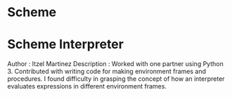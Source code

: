 # Scheme
Scheme Interpreter 
===================================
Author : Itzel Martinez
Description : Worked with one partner using Python 3. Contributed with writing code for making environment frames and procedures. I found difficulty in grasping the concept of how an interpreter evaluates expressions in different environment frames.




  
